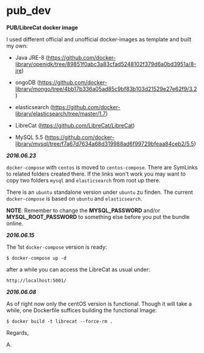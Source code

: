 # pub_dev
**PUB/LibreCat docker image**

I used different official and unofficial docker-images as template and built my own:

* Java JRE-8 (https://github.com/docker-library/openjdk/tree/89851f0abc3a83cfad5248102f379d6a0bd3951a/8-jre)

* ongoDB (https://github.com/docker-library/mongo/tree/4bb17b336a05ad85c9bf83b103d21529e27e62f9/3.2)

* elasticsearch (https://github.com/docker-library/elasticsearch/tree/master/1.7)

* LibreCat (https://github.com/LibreCat/LibreCat)

* MySQL 5.5 (https://github.com/docker-library/mysql/tree/f7a67d7634a68d319988ad6f99729bfeaa84ceb2/5.5)


**_2016.06.23_**

 `docker-compose` with `centos` is moved to `centos-compose`. There are SymLinks to related folders created
there. If the links won't work you may want to copy two folders `mysql` and `elasticsearch` from root up there.

 There is an `ubuntu` standalone version under `ubuntu` zu finden. The current `docker-compose` is based on `ubuntu`
and `elasticsearch`.

 **NOTE**: Remember to change the **MYSQL_PASSWORD** and/or **MYSQL_ROOT_PASSWORD** to something else before you put the bundle
online.

**_2016.06.15_**

The 1st `docker-compose` version is ready:

    $ docker-compose up -d

after a while you can access the LibreCat as usual under:

    http://localhost:5001/

**_2016.06.08_**

As of right now only the centOS version is functional. Though it will take a while, one Dockerfile suffices
building the functional Image:

    $ docker build -t librecat --force-rm .

Regards,

A.
